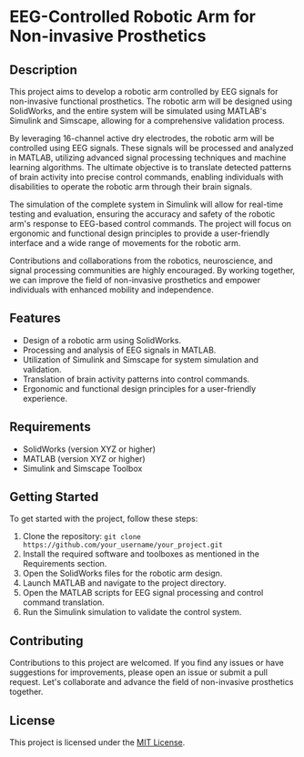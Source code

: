 # EEG-Controlled Robotic Arm for Non-invasive Prosthetics

## Description

This project aims to develop a robotic arm controlled by EEG signals for non-invasive functional prosthetics. The robotic arm will be designed using SolidWorks, and the entire system will be simulated using MATLAB's Simulink and Simscape, allowing for a comprehensive validation process.

By leveraging 16-channel active dry electrodes, the robotic arm will be controlled using EEG signals. These signals will be processed and analyzed in MATLAB, utilizing advanced signal processing techniques and machine learning algorithms. The ultimate objective is to translate detected patterns of brain activity into precise control commands, enabling individuals with disabilities to operate the robotic arm through their brain signals.

The simulation of the complete system in Simulink will allow for real-time testing and evaluation, ensuring the accuracy and safety of the robotic arm's response to EEG-based control commands. The project will focus on ergonomic and functional design principles to provide a user-friendly interface and a wide range of movements for the robotic arm.

Contributions and collaborations from the robotics, neuroscience, and signal processing communities are highly encouraged. By working together, we can improve the field of non-invasive prosthetics and empower individuals with enhanced mobility and independence.

## Features

- Design of a robotic arm using SolidWorks.
- Processing and analysis of EEG signals in MATLAB.
- Utilization of Simulink and Simscape for system simulation and validation.
- Translation of brain activity patterns into control commands.
- Ergonomic and functional design principles for a user-friendly experience.

## Requirements

- SolidWorks (version XYZ or higher)
- MATLAB (version XYZ or higher)
- Simulink and Simscape Toolbox

## Getting Started

To get started with the project, follow these steps:

1. Clone the repository: `git clone https://github.com/your_username/your_project.git`
2. Install the required software and toolboxes as mentioned in the Requirements section.
3. Open the SolidWorks files for the robotic arm design.
4. Launch MATLAB and navigate to the project directory.
5. Open the MATLAB scripts for EEG signal processing and control command translation.
6. Run the Simulink simulation to validate the control system.

## Contributing

Contributions to this project are welcomed. If you find any issues or have suggestions for improvements, please open an issue or submit a pull request. Let's collaborate and advance the field of non-invasive prosthetics together.

## License

This project is licensed under the [MIT License](https://opensource.org/licenses/MIT).

